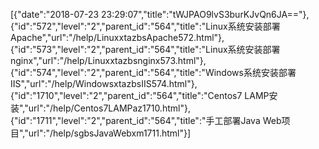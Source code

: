 [{"date":"2018-07-23 23:29:07","title":"tWJPAO9lvS3burKJvQn6JA=="},{"id":"572","level":"2","parent_id":"564","title":"Linux系统安装部署Apache","url":"/help/LinuxxtazbsApache572.html"},{"id":"573","level":"2","parent_id":"564","title":"Linux系统安装部署nginx","url":"/help/Linuxxtazbsnginx573.html"},{"id":"574","level":"2","parent_id":"564","title":"Windows系统安装部署IIS","url":"/help/WindowsxtazbsIIS574.html"},{"id":"1710","level":"2","parent_id":"564","title":"Centos7 LAMP安装","url":"/help/Centos7LAMPaz1710.html"},{"id":"1711","level":"2","parent_id":"564","title":"手工部署Java Web项目","url":"/help/sgbsJavaWebxm1711.html"}]